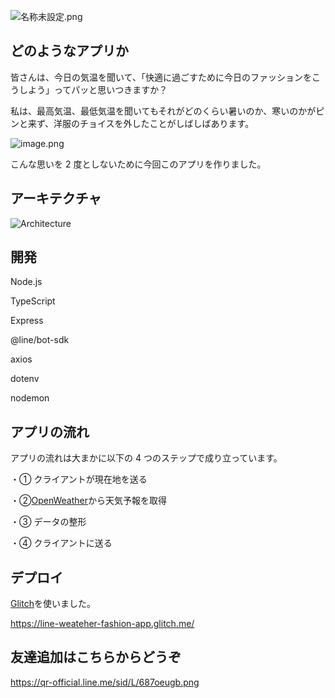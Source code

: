 ![名称未設定.png](https://qiita-image-store.s3.ap-northeast-1.amazonaws.com/0/838372/0af0bfce-b695-b341-4e90-aeefde544562.png)

## どのようなアプリか

皆さんは、今日の気温を聞いて、「快適に過ごすために今日のファッションをこうしよう」ってパッと思いつきますか？

私は、最高気温、最低気温を聞いてもそれがどのくらい暑いのか、寒いのかがピンと来ず、洋服のチョイスを外したことがしばしばあります。

![image.png](https://qiita-image-store.s3.ap-northeast-1.amazonaws.com/0/838372/c9583e2c-1e6c-a662-e7cf-b9995ca8e3cb.png)

こんな思いを 2 度としないために今回このアプリを作りました。

## アーキテクチャ

![Architecture](https://user-images.githubusercontent.com/70458379/121995960-be10b100-cde2-11eb-979b-bbd5a8f0cd30.png)

## 開発

Node.js

TypeScript

Express

@line/bot-sdk

axios

dotenv

nodemon

## アプリの流れ

アプリの流れは大まかに以下の 4 つのステップで成り立っています。

・① クライアントが現在地を送る

・②[OpenWeather](https://openweathermap.org/)から天気予報を取得

・③ データの整形

・④ クライアントに送る

## デプロイ

[Glitch](https://glitch.com/)を使いました。

https://line-weateher-fashion-app.glitch.me/

## 友達追加はこちらからどうぞ

https://qr-official.line.me/sid/L/687oeugb.png
